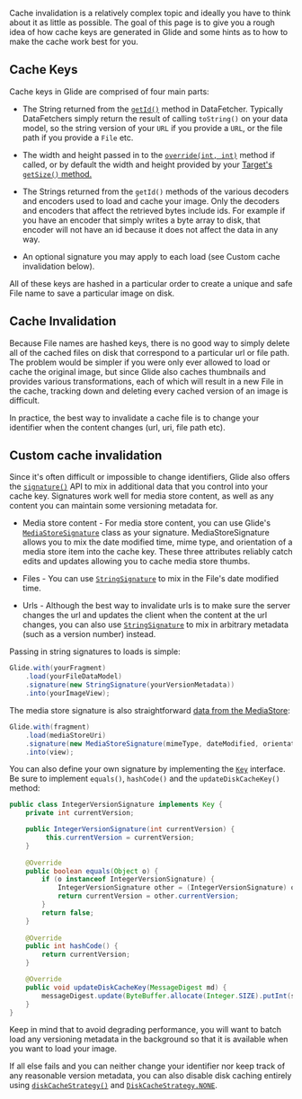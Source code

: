 Cache invalidation is a relatively complex topic and ideally you have to think about it as little as possible. The goal of this page is to give you a rough idea of how cache keys are generated in Glide and some hints as to how to make the cache work best for you.

## Cache Keys
Cache keys in Glide are comprised of four main parts:

* The String returned from the [``getId()``][1] method in DataFetcher. Typically DataFetchers simply return the result of calling ``toString()`` on your data model, so the string version of your ``URL`` if you provide a ``URL``, or the file path if you provide a ``File`` etc.

* The width and height passed in to the [``override(int, int)``][2] method if called, or by default the width and height provided by your [Target's ``getSize()`` method.][3]

* The Strings returned from the ``getId()`` methods of the various decoders and encoders used to load and cache your image. Only the decoders and encoders that affect the retrieved bytes include ids. For example if you have an encoder that simply writes a byte array to disk, that encoder will not have an id because it does not affect the data in any way.

* An optional signature you may apply to each load (see Custom cache invalidation below). 

All of these keys are hashed in a particular order to create a unique and safe File name to save a particular image on disk.

## Cache Invalidation
Because File names are hashed keys, there is no good way to simply delete all of the cached files on disk that correspond to a particular url or file path. The problem would be simpler if you were only ever allowed to load or cache the original image, but since Glide also caches thumbnails and provides various transformations, each of which will result in a new File in the cache, tracking down and deleting every cached version of an image is difficult.

In practice, the best way to invalidate a cache file is to change your identifier when the content changes (url, uri, file path etc).

## Custom cache invalidation
Since it's often difficult or impossible to change identifiers, Glide also offers the [``signature()``][9] API to mix in additional data that you control into your cache key. Signatures work well for media store content, as well as any content you can maintain some versioning metadata for.

* Media store content - For media store content, you can use Glide's [``MediaStoreSignature``][12] class as your signature. MediaStoreSignature allows you to mix the date modified time, mime type, and orientation of a media store item into the cache key. These three attributes reliably catch edits and updates allowing you to cache media store thumbs.

* Files - You can use [``StringSignature``][11] to mix in the File's date modified time.

* Urls - Although the best way to invalidate urls is to make sure the server changes the url and updates the client when the content at the url changes, you can also use [``StringSignature``][11] to mix in arbitrary metadata (such as a version number) instead.

Passing in string signatures to loads is simple:

```java
Glide.with(yourFragment)
    .load(yourFileDataModel)
    .signature(new StringSignature(yourVersionMetadata))
    .into(yourImageView);
```

The media store signature is also straightforward [data from the MediaStore][12]:

```java
Glide.with(fragment)
    .load(mediaStoreUri)
    .signature(new MediaStoreSignature(mimeType, dateModified, orientation))
    .into(view);
```

You can also define your own signature by implementing the [``Key``][10] interface. Be sure to implement ``equals()``, ``hashCode()`` and the ``updateDiskCacheKey()`` method:

```java
public class IntegerVersionSignature implements Key {
    private int currentVersion;

    public IntegerVersionSignature(int currentVersion) {
         this.currentVersion = currentVersion;
    }
   
    @Override
    public boolean equals(Object o) {
        if (o instanceof IntegerVersionSignature) {
            IntegerVersionSignature other = (IntegerVersionSignature) o;
            return currentVersion = other.currentVersion;
        }
        return false;
    }
 
    @Override
    public int hashCode() {
        return currentVersion;
    }

    @Override
    public void updateDiskCacheKey(MessageDigest md) {
        messageDigest.update(ByteBuffer.allocate(Integer.SIZE).putInt(signature).array());
    }
}
```
   
Keep in mind that to avoid degrading performance, you will want to batch load any versioning metadata in the background so that it is available when you want to load your image.

If all else fails and you can neither change your identifier nor keep track of any reasonable version metadata, you can also disable disk caching entirely using [``diskCacheStrategy()``][13] and [``DiskCacheStrategy.NONE``][14].

[1]: http://bumptech.github.io/glide/javadocs/latest/com/bumptech/glide/load/data/DataFetcher.html#getId()
[2]: http://bumptech.github.io/glide/javadocs/latest/com/bumptech/glide/DrawableRequestBuilder.html#override(int,%20int)
[3]: http://bumptech.github.io/glide/javadocs/latest/com/bumptech/glide/request/target/Target.html#getSize(com.bumptech.glide.request.target.SizeReadyCallback)
[6]: http://bumptech.github.io/glide/javadocs/latest/com/bumptech/glide/load/model/ModelLoader.html
[7]: http://bumptech.github.io/glide/javadocs/latest/com/bumptech/glide/load/data/DataFetcher.html
[8]: http://developer.android.com/reference/android/content/SharedPreferences.html
[9]: http://bumptech.github.io/glide/javadocs/latest/com/bumptech/glide/DrawableRequestBuilder.html#signature(com.bumptech.glide.load.Key)
[10]: http://bumptech.github.io/glide/javadocs/latest/com/bumptech/glide/load/Key.html
[11]: http://bumptech.github.io/glide/javadocs/latest/com/bumptech/glide/signature/StringSignature.html
[12]: http://bumptech.github.io/glide/javadocs/latest/com/bumptech/glide/signature/MediaStoreSignature.html
[13]: http://bumptech.github.io/glide/javadocs/latest/com/bumptech/glide/DrawableRequestBuilder.html#diskCacheStrategy(com.bumptech.glide.load.engine.DiskCacheStrategy)
[14]: http://bumptech.github.io/glide/javadocs/latest/com/bumptech/glide/load/engine/DiskCacheStrategy.html#NONE